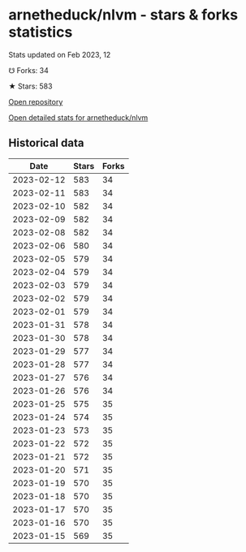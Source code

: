 # arnetheduck/nlvm - stars & forks statistics

Stats updated on Feb 2023, 12

☋ Forks: 34

★ Stars: 583

[Open repository](https://github.com/arnetheduck/nlvm)

[Open detailed stats for arnetheduck/nlvm](https://reviewgithub.com/rep/arnetheduck/nlvm)

## Historical data
| Date | Stars | Forks |
|------|-------|-------|
| 2023-02-12 | 583 | 34 | 
| 2023-02-11 | 583 | 34 | 
| 2023-02-10 | 582 | 34 | 
| 2023-02-09 | 582 | 34 | 
| 2023-02-08 | 582 | 34 | 
| 2023-02-06 | 580 | 34 | 
| 2023-02-05 | 579 | 34 | 
| 2023-02-04 | 579 | 34 | 
| 2023-02-03 | 579 | 34 | 
| 2023-02-02 | 579 | 34 | 
| 2023-02-01 | 579 | 34 | 
| 2023-01-31 | 578 | 34 | 
| 2023-01-30 | 578 | 34 | 
| 2023-01-29 | 577 | 34 | 
| 2023-01-28 | 577 | 34 | 
| 2023-01-27 | 576 | 34 | 
| 2023-01-26 | 576 | 34 | 
| 2023-01-25 | 575 | 35 | 
| 2023-01-24 | 574 | 35 | 
| 2023-01-23 | 573 | 35 | 
| 2023-01-22 | 572 | 35 | 
| 2023-01-21 | 572 | 35 | 
| 2023-01-20 | 571 | 35 | 
| 2023-01-19 | 570 | 35 | 
| 2023-01-18 | 570 | 35 | 
| 2023-01-17 | 570 | 35 | 
| 2023-01-16 | 570 | 35 | 
| 2023-01-15 | 569 | 35 | 

